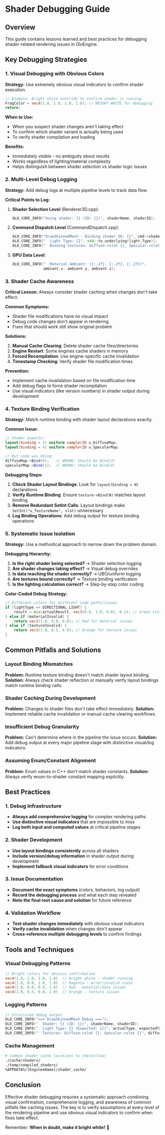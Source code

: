 # Shader Debugging Guide

## Overview
This guide contains lessons learned and best practices for debugging shader-related rendering issues in OloEngine.

## Key Debugging Strategies

### 1. Visual Debugging with Obvious Colors
**Strategy:** Use extremely obvious visual indicators to confirm shader execution.
```glsl
// Example: Bright white override to confirm shader is running
FragColor = vec4(1.0, 1.0, 1.0, 1.0); // BRIGHT WHITE for debugging
return;
```

**When to Use:**
- When you suspect shader changes aren't taking effect
- To confirm which shader variant is actually being used
- To verify shader compilation and loading

**Benefits:**
- Immediately visible - no ambiguity about results
- Works regardless of lighting/material complexity
- Helps distinguish between shader selection vs shader logic issues

### 2. Multi-Level Debug Logging
**Strategy:** Add debug logs at multiple pipeline levels to track data flow.

**Critical Points to Log:**
1. **Shader Selection Level** (Renderer3D.cpp):
   ```cpp
   OLO_CORE_INFO("Using shader: {} (ID: {})", shaderName, shaderID);
   ```

2. **Command Dispatch Level** (CommandDispatch.cpp):
   ```cpp
   OLO_CORE_INFO("DrawSkinnedMesh - Binding shader ID: {}", cmd->shader->GetRendererID());
   OLO_CORE_INFO("  Light Type: {}", std::to_underlying(light.Type));
   OLO_CORE_INFO("  Binding textures: Diffuse->slot {}, Specular->slot {}", 3, 4);
   ```

3. **GPU Data Level**:
   ```cpp
   OLO_CORE_INFO("  Material Ambient: ({:.2f}, {:.2f}, {:.2f})", 
                 ambient.x, ambient.y, ambient.z);
   ```

### 3. Shader Cache Awareness
**Critical Lesson:** Always consider shader caching when changes don't take effect.

**Common Symptoms:**
- Shader file modifications have no visual impact
- Debug code changes don't appear in rendering
- Fixes that should work still show original problem

**Solutions:**
1. **Manual Cache Clearing**: Delete shader cache files/directories
2. **Engine Restart**: Some engines cache shaders in memory
3. **Forced Recompilation**: Use engine-specific cache invalidation
4. **Timestamp Checking**: Verify shader file modification times

**Prevention:**
- Implement cache invalidation based on file modification time
- Add debug flags to force shader recompilation
- Use visual indicators (like version numbers) in shader output during development

### 4. Texture Binding Verification
**Strategy:** Match runtime binding with shader layout declarations exactly.

**Common Issue:**
```glsl
// Shader expects:
layout(binding = 3) uniform sampler2D u_DiffuseMap;
layout(binding = 4) uniform sampler2D u_SpecularMap;

// But code was doing:
diffuseMap->Bind(0);   // WRONG! Should be Bind(3)
specularMap->Bind(1);  // WRONG! Should be Bind(4)
```

**Debugging Steps:**
1. **Check Shader Layout Bindings**: Look for `layout(binding = N)` declarations
2. **Verify Runtime Binding**: Ensure `texture->Bind(N)` matches layout binding
3. **Remove Redundant SetInt Calls**: Layout bindings make `SetInt("u_TextureName", slot)` unnecessary
4. **Log Binding Operations**: Add debug output for texture binding operations

### 5. Systematic Issue Isolation
**Strategy:** Use a methodical approach to narrow down the problem domain.

**Debugging Hierarchy:**
1. **Is the right shader being selected?** → Shader selection logging
2. **Are shader changes taking effect?** → Visual debug overrides
3. **Is data reaching the shader correctly?** → UBO/uniform logging
4. **Are textures bound correctly?** → Texture binding verification
5. **Is the lighting calculation correct?** → Step-by-step color coding

**Color-Coded Debug Strategy:**
```glsl
// Different colors for different code paths/issues
if (lightType == DIRECTIONAL_LIGHT) {
    result = mix(actualResult, vec3(0.0, 1.0, 0.0), 0.1); // Green tint
} else if (materialInvalid) {
    return vec3(1.0, 0.0, 0.0); // Red for material issues
} else if (textureInvalid) {
    return vec3(1.0, 0.5, 0.0); // Orange for texture issues
}
```

## Common Pitfalls and Solutions

### Layout Binding Mismatches
**Problem:** Runtime texture binding doesn't match shader layout binding.
**Solution:** Always check shader reflection or manually verify layout bindings match runtime binding calls.

### Shader Caching During Development
**Problem:** Changes to shader files don't take effect immediately.
**Solution:** Implement reliable cache invalidation or manual cache clearing workflows.

### Insufficient Debug Granularity
**Problem:** Can't determine where in the pipeline the issue occurs.
**Solution:** Add debug output at every major pipeline stage with distinctive visual/log indicators.

### Assuming Enum/Constant Alignment
**Problem:** Enum values in C++ don't match shader constants.
**Solution:** Always verify enum-to-shader constant mapping explicitly.

## Best Practices

### 1. Debug Infrastructure
- **Always add comprehensive logging** for complex rendering paths
- **Use distinctive visual indicators** that are impossible to miss
- **Log both input and computed values** at critical pipeline stages

### 2. Shader Development
- **Use layout bindings consistently** across all shaders
- **Include version/debug information** in shader output during development
- **Implement fallback visual indicators** for error conditions

### 3. Issue Documentation
- **Document the exact symptoms** (colors, behaviors, log output)
- **Record the debugging process** and what each step revealed
- **Note the final root cause and solution** for future reference

### 4. Validation Workflow
- **Test shader changes immediately** with obvious visual indicators
- **Verify cache invalidation** when changes don't appear
- **Cross-reference multiple debugging levels** to confirm findings

## Tools and Techniques

### Visual Debugging Patterns
```glsl
// Bright colors for obvious confirmation
vec4(1.0, 1.0, 1.0, 1.0)  // Bright white - shader running
vec4(1.0, 0.0, 1.0, 1.0)  // Magenta - error/invalid state
vec4(1.0, 0.0, 0.0, 1.0)  // Red - material/data issues
vec4(1.0, 0.5, 0.0, 1.0)  // Orange - texture issues
```

### Logging Patterns
```cpp
// Structured debug output
OLO_CORE_INFO("=== DrawSkinnedMesh Debug ===");
OLO_CORE_INFO("  Shader: {} (ID: {})", shaderName, shaderID);
OLO_CORE_INFO("  Light Type: {} (Expected: {})", actualType, expectedType);
OLO_CORE_INFO("  Textures: Diffuse->slot {}, Specular->slot {}", diffuseSlot, specularSlot);
```

### Cache Management
```bash
# Common shader cache locations to check/clear
./cache/shaders/
./temp/compiled_shaders/
%APPDATA%/[EngineeName]/shader_cache/
```

## Conclusion

Effective shader debugging requires a systematic approach combining visual confirmation, comprehensive logging, and awareness of common pitfalls like caching issues. The key is to verify assumptions at every level of the rendering pipeline and use obvious visual indicators to confirm when fixes take effect.

Remember: **When in doubt, make it bright white!** 🔆

